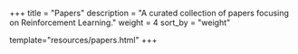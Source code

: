 +++
title = "Papers"
description = "A curated collection of papers focusing on Reinforcement Learning."
weight = 4
sort_by = "weight"

template="resources/papers.html"
+++